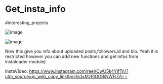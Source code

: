 # Get_insta_info

#interesting_projects

![image](https://github.com/eshonxodjayev01/Get_insta_info/assets/93433600/1de6c54e-041c-4f34-8281-7c4f476303df)


![image](https://github.com/eshonxodjayev01/Get_insta_info/assets/93433600/9b99de46-595d-4f56-a3fe-c2f0a14e367a)

Now this give you info about uploaded posts,followers,id and bio. Yeah it is restricted however you can add new functions and get infos from instaloader module)


InstaVideo: https://www.instagram.com/reel/CwU5k4YIfTn/?utm_source=ig_web_copy_link&igshid=MzRlODBiNWFlZA==
